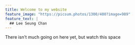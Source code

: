 ```yaml
---
title: Welcome to my website
feature_image: "https://picsum.photos/1300/400?image=989"
feature_text: |
  ## Lee Seung Chan
---
```


There isn't much going on here yet, but watch this space
